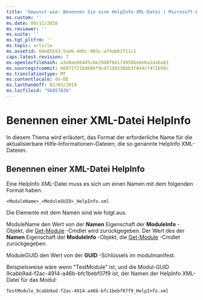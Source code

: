 ```yaml
---
title: 'Gewusst wie: Benennen Sie eine HelpInfo-XML-Datei | Microsoft-Dokumentation'
ms.custom: ''
ms.date: 09/12/2016
ms.reviewer: ''
ms.suite: ''
ms.tgt_pltfrm: ''
ms.topic: article
ms.assetid: 64e85b53-5aeb-4d6c-903c-af4ab62f11c1
caps.latest.revision: 7
ms.openlocfilehash: a3e8ae664d5c0e29d0f84174950bebe6a1da6a81
ms.sourcegitcommit: b6871f21bd666f9cd71dd336bb3f844cf472b56c
ms.translationtype: MT
ms.contentlocale: de-DE
ms.lasthandoff: 02/03/2019
ms.locfileid: "56857826"
---
```

# <a name="how-to-name-a-helpinfo-xml-file"></a>Benennen einer XML-Datei HelpInfo

In diesem Thema wird erläutert, das Format der erforderliche Name für die aktualisierbare Hilfe-Informationen-Dateien, die so genannte HelpInfo XML-Dateien.

## <a name="how-to-name-a-helpinfo-xml-file"></a>Benennen einer XML-Datei HelpInfo

Eine HelpInfo XML-Datei muss es sich um einen Namen mit dem folgenden Format haben.

`<ModuleName>_<ModuleGUID>_HelpInfo.xml`

Die Elemente mit dem Namen sind wie folgt aus.

ModuleName den Wert von der **Namen** Eigenschaft der **ModuleInfo** -Objekt, die [Get-Module](/powershell/module/Microsoft.PowerShell.Core/Get-Module) -Cmdlet wird zurückgegeben.
Der Wert des der **Namen** Eigenschaft der **ModuleInfo** -Objekt, die [Get-Module](/powershell/module/Microsoft.PowerShell.Core/Get-Module) -Cmdlet zurückgegeben.

ModuleGUID den Wert von der **GUID** -Schlüssels im modulmanifest.

Beispielsweise wäre wenn "TestModule" ist, und die Modul-GUID 9cabb9ad-f2ac-4914-a46b-bfc1bebf07f9 ist, der Namen der HelpInfo XML-Datei für das Modul:

`TestModule_9cabb9ad-f2ac-4914-a46b-bfc1bebf07f9_HelpInfo.xml`
